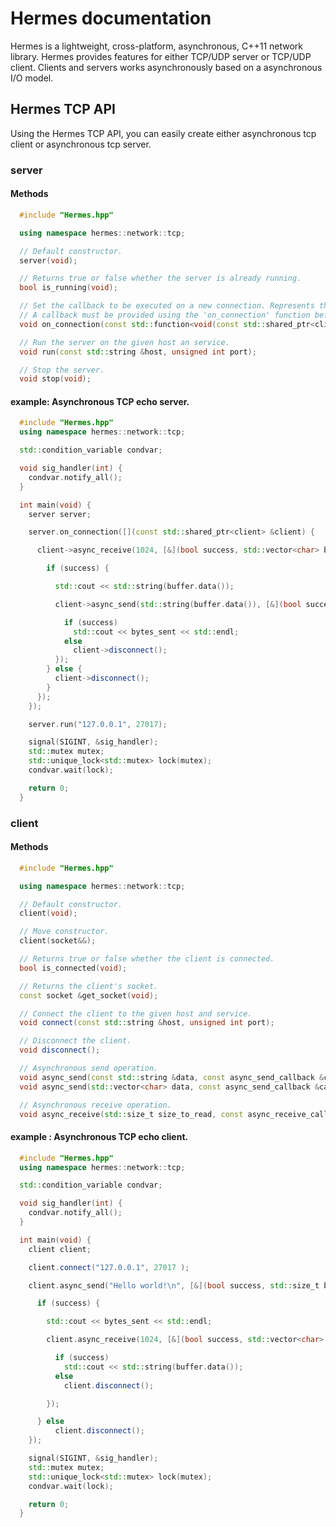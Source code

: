 # Hermes documentation

Hermes is a lightweight, cross-platform, asynchronous, C++11 network library. Hermes provides features for either
TCP/UDP server or TCP/UDP client. Clients and servers works asynchronously based on a asynchronous I/O model.

## Hermes TCP API

Using the Hermes TCP API, you can easily create either asynchronous tcp client or asynchronous tcp server.

### server


#### Methods


```cpp
  #include "Hermes.hpp"

  using namespace hermes::network::tcp;

  // Default constructor.
  server(void);

  // Returns true or false whether the server is already running.
  bool is_running(void);

  // Set the callback to be executed on a new connection. Represents the server behavior.
  // A callback must be provided using the 'on_connection' function before running the server.
  void on_connection(const std::function<void(const std::shared_ptr<client> &)> &callback);

  // Run the server on the given host an service.
  void run(const std::string &host, unsigned int port);

  // Stop the server.
  void stop(void);
```

#### example: Asynchronous TCP echo server.


```cpp
  #include "Hermes.hpp"
  using namespace hermes::network::tcp;

  std::condition_variable condvar;

  void sig_handler(int) {
    condvar.notify_all();
  }

  int main(void) {
    server server;

    server.on_connection([](const std::shared_ptr<client> &client) {

      client->async_receive(1024, [&](bool success, std::vector<char> buffer) {

        if (success) {

          std::cout << std::string(buffer.data());

          client->async_send(std::string(buffer.data()), [&](bool success, std::size_t bytes_sent) {

            if (success)
              std::cout << bytes_sent << std::endl;
            else
              client->disconnect();
          });
        } else {
          client->disconnect();
        }        
      });
    });

    server.run("127.0.0.1", 27017);

    signal(SIGINT, &sig_handler);
    std::mutex mutex;
    std::unique_lock<std::mutex> lock(mutex);
    condvar.wait(lock);

    return 0;
  }

```

### client


#### Methods

```cpp
  #include "Hermes.hpp"

  using namespace hermes::network::tcp;

  // Default constructor.
  client(void);

  // Move constructor.
  client(socket&&);

  // Returns true or false whether the client is connected.
  bool is_connected(void);

  // Returns the client's socket.
  const socket &get_socket(void);

  // Connect the client to the given host and service.
  void connect(const std::string &host, unsigned int port);

  // Disconnect the client.
  void disconnect();

  // Asynchronous send operation.
  void async_send(const std::string &data, const async_send_callback &callback);
  void async_send(std::vector<char> data, const async_send_callback &callback);

  // Asynchronous receive operation.
  void async_receive(std::size_t size_to_read, const async_receive_callback &callback);

```


#### example : Asynchronous TCP echo client.


```cpp
  #include "Hermes.hpp"
  using namespace hermes::network::tcp;

  std::condition_variable condvar;

  void sig_handler(int) {
    condvar.notify_all();
  }

  int main(void) {
    client client;

    client.connect("127.0.0.1", 27017 );

    client.async_send("Hello world!\n", [&](bool success, std::size_t bytes_sent) {

      if (success) {

        std::cout << bytes_sent << std::endl;

        client.async_receive(1024, [&](bool success, std::vector<char> buffer) {

          if (success)
            std::cout << std::string(buffer.data());
          else
            client.disconnect();

        });

      } else
          client.disconnect();
    });

    signal(SIGINT, &sig_handler);
    std::mutex mutex;
    std::unique_lock<std::mutex> lock(mutex);
    condvar.wait(lock);

    return 0;
  }

```
